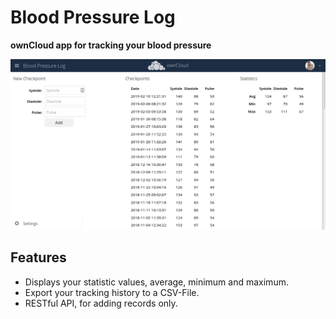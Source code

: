 # Blood Pressure Log

**ownCloud app for tracking your blood pressure**

![](https://raw.githubusercontent.com/alfredbuehler/bplog/master/screenshots/main.png)

## Features
* Displays your statistic values, average, minimum and maximum.
* Export your tracking history to a CSV-File.
* RESTful API, for adding records only.
